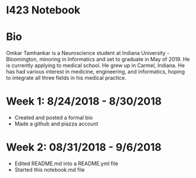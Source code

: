 # I423 Notebook

# Bio
Omkar Tamhankar is a Neuroscience student at Indiana University - Bloomington, minoring in Informatics and set to graduate in May of 2019. He is currently applying to medical school. He grew up in Carmel, Indiana. He has had various interest in medicine, engineering, and informatics, hoping to integrate all three fields in his medical practice.

# Week 1: 8/24/2018 - 8/30/2018
  * Created and posted a formal bio
  * Made a github and piazza account
# Week 2: 08/31/2018 - 9/6/2018
  * Edited README.md into a README.yml file
  * Started this notebook.md file
